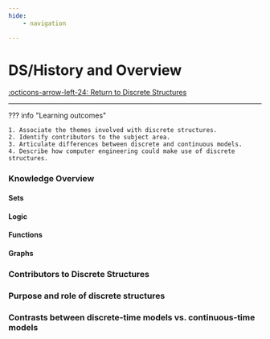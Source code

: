 ```yaml
---
hide:
    - navigation 

---
```


# DS/History and Overview

[:octicons-arrow-left-24: Return to Discrete Structures](/Bodies-of-Knowledge/Discrete-Structures/)

---

??? info "Learning outcomes"

    1. Associate the themes involved with discrete structures.
    2. Identify contributors to the subject area.
    3. Articulate differences between discrete and continuous models.
    4. Describe how computer engineering could make use of discrete structures.

### Knowledge Overview

#### Sets

#### Logic

#### Functions

#### Graphs

### Contributors to Discrete Structures

### Purpose and role of discrete structures

### Contrasts between discrete-time models vs. continuous-time models